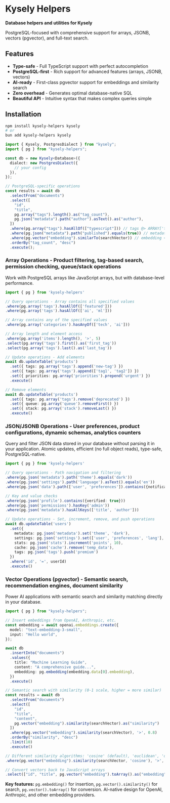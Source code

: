 # Kysely Helpers

**Database helpers and utilities for Kysely**

PostgreSQL-focused with comprehensive support for arrays, JSONB, vectors (pgvector), and full-text search.

## Features

- **Type-safe** - Full TypeScript support with perfect autocompletion
- **PostgreSQL-first** - Rich support for advanced features (arrays, JSONB, vectors)
- **AI-ready** - First-class pgvector support for embeddings and similarity search
- **Zero overhead** - Generates optimal database-native SQL
- **Beautiful API** - Intuitive syntax that makes complex queries simple

## Installation

```bash
npm install kysely-helpers kysely
# or
bun add kysely-helpers kysely
```

```typescript
import { Kysely, PostgresDialect } from "kysely";
import { pg } from "kysely-helpers";

const db = new Kysely<Database>({
  dialect: new PostgresDialect({
    // your config
  }),
});

// PostgreSQL-specific operations
const results = await db
  .selectFrom("documents")
  .select([
    "id",
    "title",
    pg.array("tags").length().as("tag_count"),
    pg.json("metadata").path("author").asText().as("author"),
  ])
  .where(pg.array("tags").hasAllOf(["typescript"])) // tags @> ARRAY['typescript']
  .where(pg.json("metadata").path("published").equals(true)) // metadata#>'{"published"}' = true
  .where(pg.vector("embedding").similarTo(searchVector)) // embedding <-> $1 < 0.5
  .orderBy("tag_count", "desc")
  .execute();
```

### Array Operations - Product filtering, tag-based search, permission checking, queue/stack operations

Work with PostgreSQL arrays like JavaScript arrays, but with database-level performance.

```typescript
import { pg } from 'kysely-helpers'

// Query operations - Array contains all specified values
.where(pg.array('tags').hasAllOf(['featured']))
.where(pg.array('tags').hasAllOf(['ai', 'ml']))

// Array contains any of the specified values
.where(pg.array('categories').hasAnyOf(['tech', 'ai']))

// Array length and element access
.where(pg.array('items').length(), '>', 5)
.select(pg.array('tags').first().as('first_tag'))
.select(pg.array('tags').last().as('last_tag'))

// Update operations - Add elements
await db.updateTable('products')
  .set({ tags: pg.array('tags').append('new-tag') })
  .set({ tags: pg.array('tags').append(['tag1', 'tag2']) })
  .set({ priorities: pg.array('priorities').prepend('urgent') })
  .execute()

// Remove elements
await db.updateTable('products')
  .set({ tags: pg.array('tags').remove('deprecated') })
  .set({ queue: pg.array('queue').removeFirst() })
  .set({ stack: pg.array('stack').removeLast() })
  .execute()
```

### JSON/JSONB Operations - User preferences, product configurations, dynamic schemas, analytics counters

Query and filter JSON data stored in your database without parsing it in your application. Atomic updates, efficient (no full object reads), type-safe, PostgreSQL-native.

```typescript
import { pg } from 'kysely-helpers'

// Query operations - Path navigation and filtering
.where(pg.json('metadata').path('theme').equals('dark'))
.where(pg.json('settings').path('language').asText().equals('en'))
.where(pg.json('data').path(['user', 'preferences']).contains({notifications: true}))

// Key and value checks
.where(pg.json('profile').contains({verified: true}))
.where(pg.json('permissions').hasKey('admin'))
.where(pg.json('metadata').hasAllKeys(['title', 'author']))

// Update operations - Set, increment, remove, and push operations
await db.updateTable('users')
  .set({
    metadata: pg.json('metadata').set('theme', 'dark'),
    settings: pg.json('settings').set(['user', 'preferences', 'lang'], 'es'),
    stats: pg.json('stats').increment('points', 10),
    cache: pg.json('cache').remove('temp_data'),
    tags: pg.json('tags').push('premium')
  })
  .where('id', '=', userId)
  .execute()
```

### Vector Operations (pgvector) - Semantic search, recommendation engines, document similarity

Power AI applications with semantic search and similarity matching directly in your database.

```typescript
import { pg } from "kysely-helpers";

// Insert embeddings from OpenAI, Anthropic, etc.
const embedding = await openai.embeddings.create({
  model: "text-embedding-3-small",
  input: "Hello world",
});

await db
  .insertInto("documents")
  .values({
    title: "Machine Learning Guide",
    content: "A comprehensive guide...",
    embedding: pg.embedding(embedding.data[0].embedding),
  })
  .execute()

// Semantic search with similarity (0-1 scale, higher = more similar)
const results = await db
  .selectFrom("documents")
  .select([
    "id",
    "title", 
    "content",
    pg.vector("embedding").similarity(searchVector).as("similarity")
  ])
  .where(pg.vector("embedding").similarity(searchVector), '>', 0.8)
  .orderBy("similarity", "desc")
  .limit(10)
  .execute()

// Different similarity algorithms: 'cosine' (default), 'euclidean', 'dot'
.where(pg.vector("embedding").similarity(searchVector, 'cosine'), '>', 0.8)

// Convert vectors back to JavaScript arrays
.select(["id", "title", pg.vector("embedding").toArray().as("embedding")])
```

**Key features:** `pg.embedding()` for insertion, `pg.vector().similarity()` for search, `pg.vector().toArray()` for conversion. AI-native design for OpenAI, Anthropic, and other embedding providers.



